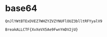 # base64
```
QnJlYWtBTExDVEZ7WHZYZVZYNUFlOUZ3blltRFYyalV9
```
```
BreakALLCTF{XvXeVX5Ae9FwnYmDV2jU}
```
